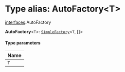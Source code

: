 # Type alias: AutoFactory\<T>

[interfaces](/auto-docs/editor/modules/interfaces.md).AutoFactory

**AutoFactory**<`T`>: [`SimpleFactory`](/auto-docs/editor/types/interfaces.SimpleFactory.md)<`T`, \[]>

#### Type parameters

| Name |
| :------ |
| `T` |
